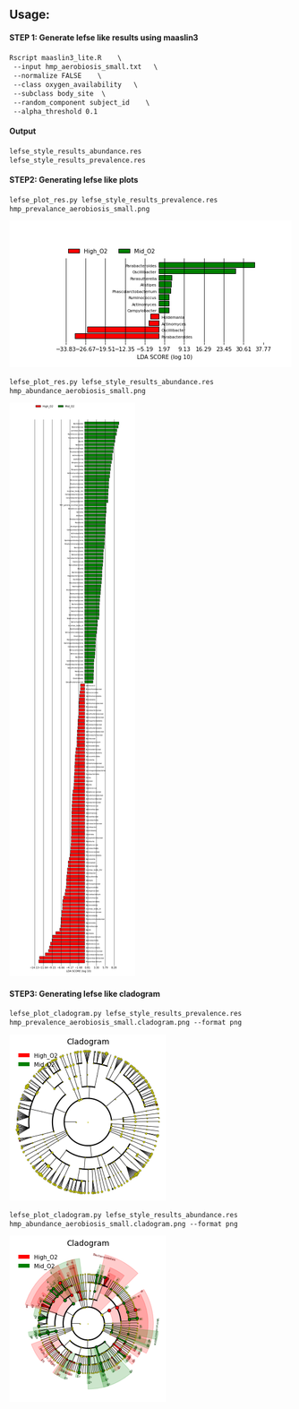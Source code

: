## Usage: 

#### STEP 1: Generate lefse like results using maaslin3
```
Rscript maaslin3_lite.R    \
 --input hmp_aerobiosis_small.txt   \
 --normalize FALSE    \
 --class oxygen_availability   \
 --subclass body_site  \   
 --random_component subject_id    \ 
 --alpha_threshold 0.1
```

#### Output 
```
lefse_style_results_abundance.res
lefse_style_results_prevalence.res
```

#### STEP2:  Generating lefse like plots 
```
lefse_plot_res.py lefse_style_results_prevalence.res hmp_prevalance_aerobiosis_small.png
```
![hmp_prevalance_aerobiosis_small](./output/hmp_prevalance_aerobiosis_small.png)

```
lefse_plot_res.py lefse_style_results_abundance.res hmp_abundance_aerobiosis_small.png
```
![hmp_abundance_aerobiosis_small](./output/hmp_abundance_aerobiosis_small.png)

#### STEP3:  Generating lefse like cladogram 
```
lefse_plot_cladogram.py lefse_style_results_prevalence.res hmp_prevalence_aerobiosis_small.cladogram.png --format png
```
![hmp_prevalence_aerobiosis_small.cladogram](./output/hmp_prevalence_aerobiosis_small.cladogram.png)

```
lefse_plot_cladogram.py lefse_style_results_abundance.res hmp_abundance_aerobiosis_small.cladogram.png --format png
```
![hmp_abundance_aerobiosis_small.cladogram](./output/hmp_abundance_aerobiosis_small.cladogram.png)
